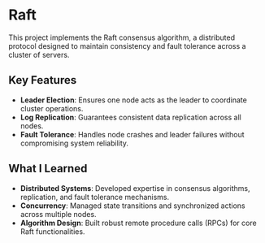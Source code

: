 # Raft

This project implements the Raft consensus algorithm, a distributed protocol designed to maintain consistency and fault tolerance across a cluster of servers.

## Key Features

- **Leader Election**: Ensures one node acts as the leader to coordinate cluster operations.
- **Log Replication**: Guarantees consistent data replication across all nodes.
- **Fault Tolerance**: Handles node crashes and leader failures without compromising system reliability.

## What I Learned

- **Distributed Systems**: Developed expertise in consensus algorithms, replication, and fault tolerance mechanisms.
- **Concurrency**: Managed state transitions and synchronized actions across multiple nodes.
- **Algorithm Design**: Built robust remote procedure calls (RPCs) for core Raft functionalities.
